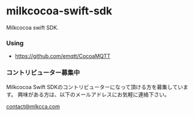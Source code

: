 # milkcocoa-swift-sdk
Milkcocoa swift SDK.


### Using

- https://github.com/emqtt/CocoaMQTT

### コントリビューター募集中

Milkcocoa Swift SDKのコントリビューターになって頂ける方を募集しています。
興味がある方は、以下のメールアドレスにお気軽に連絡下さい。

contact@mlkcca.com
